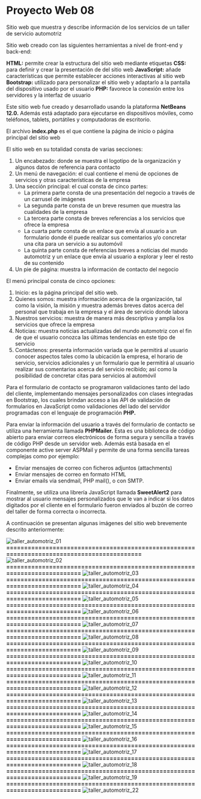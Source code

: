 # Proyecto Web 08
Sitio web que muestra y describe información de los servicios de un taller de servicio automotriz

Sitio web creado con las siguientes herramientas a nivel de front-end y back-end:

**HTML:**	permite crear la estructura del sitio web mediante etiquetas
**CSS:**	para definir y crear la presentación de del sitio web
**JavaScript:**	añade características que permite establecer acciones interactivas al sitio web
**Bootstrap:** utilizado para personalizar el sitio web y adaptarlo a la pantalla del dispositivo usado por el usuario
**PHP:** favorece la conexión entre los servidores y la interfaz de usuario

Este sitio web fue creado y desarrollado usando la plataforma **NetBeans 12.0.** Además está adaptado para ejecutarse en dispositivos móviles, como teléfonos, tablets, portátiles y computadoras de escritorio.

El archivo **index.php** es el que contiene la página de inicio o página principal del sitio web

El sitio web en su totalidad consta de varias secciones: 
1.	Un encabezado: donde se muestra el logotipo de la organización y algunos datos de referencia para contacto
2.	Un menú de navegación: el cual contiene el menú de opciones de servicios y otras características de la empresa
3.	Una sección principal: el cual consta de cinco partes:
    - La primera parte consta de una presentación del negocio a través de un carrusel de imágenes
    - La segunda parte consta de un breve resumen que muestra las cualidades de la empresa
    - La tercera parte consta de breves referencias a los servicios que ofrece la empresa
    - La cuarta parte consta de un enlace que envía al usuario a un formulario donde él puede realizar sus comentarios y/o concretar una cita para un servicio a su automóvil
    - La quinta parte consta de referencias breves a noticias del mundo automotriz y un enlace que envía al usuario a explorar y leer el resto de su contenido
4.	Un pie de página: muestra la información de contacto del negocio

El menú principal consta de cinco opciones:

1.	Inicio: es la página principal del sitio web.
2.	Quienes somos: muestra información acerca de la organización, tal como la visión, la misión y muestra además breves datos acerca del personal que trabaja en la empresa y el área de servicio donde labora
3.	Nuestros servicios: muestra de manera más descriptiva y amplia los servicios que ofrece la empresa
4.	Noticias: muestra noticias actualizadas del mundo automotriz con el fin de que el usuario conozca las últimas tendencias en este tipo de servicio
5.	Contáctenos: presenta información variada que le permitirá al usuario conocer aspectos tales como la ubicación la empresa, el horario de servicio, servicios adicionales y un formulario que le permitirá al usuario realizar sus comentarios acerca del servicio recibido; así como la posibilidad de concretar citas para servicios al automóvil

Para el formulario de contacto se programaron validaciones tanto del lado del cliente, implementando mensajes personalizados con clases integradas en Bootstrap, los cuales brindan acceso a las API de validación de formularios en JavaScript como validaciones del lado del servidor programadas con el lenguaje de programación **PHP.**

Para enviar la información del usuario a través del formulario de contacto se utiliza una herramienta  llamada **PHPMailer.** Esta es una biblioteca de código abierto para enviar correos electrónicos de forma segura y sencilla a través de código PHP desde un servidor web. Además está basada en el componente active server ASPMail y permite de una forma sencilla tareas complejas como por ejemplo:
- Enviar mensajes de correo con ficheros adjuntos (attachments) 
- Enviar mensajes de correo en formato HTML 
- Enviar emails vía sendmail, PHP mail(), o con SMTP.

Finalmente, se utiliza una librería JavaScript llamada **SweetAlert2** para mostrar al usuario mensajes personalizados que le van a indicar si los datos digitados por el cliente en el formulario fueron enviados al buzón de correo del taller de forma  correcta o incorrecta.

A continuación se presentan algunas imágenes del sitio web brevemente descrito anteriormente:

![taller_automotriz_01](https://github.com/misproyectosweb/proyecto-web-08/assets/98922137/4af0fc45-0e87-4938-aa0e-8ffe0c56cd08)
**===========================================================================================**
![taller_automotriz_02](https://github.com/misproyectosweb/proyecto-web-08/assets/98922137/2871c4c6-809a-44b3-95e1-7a597d310c5f)
**==========================================================================**
![taller_automotriz_03](https://github.com/misproyectosweb/proyecto-web-08/assets/98922137/8ad95828-9db4-4170-af21-4ff19b9cc2fb)
**==========================================================================**
![taller_automotriz_04](https://github.com/misproyectosweb/proyecto-web-08/assets/98922137/e2c25ac0-9ff2-48b7-ba58-b62a97019091)
**==========================================================================**
![taller_automotriz_05](https://github.com/misproyectosweb/proyecto-web-08/assets/98922137/8602be6e-d7fe-453b-91ae-6b5f67089b18)
**==========================================================================**
![taller_automotriz_06](https://github.com/misproyectosweb/proyecto-web-08/assets/98922137/958246b0-c6aa-484b-8587-a8ce48021d1b)
**==========================================================================**
![taller_automotriz_07](https://github.com/misproyectosweb/proyecto-web-08/assets/98922137/9330dd2c-e35e-486a-8d2d-94c212408f42)
**==========================================================================**
![taller_automotriz_08](https://github.com/misproyectosweb/proyecto-web-08/assets/98922137/092493db-a900-4825-ba66-84f6e5425b2a)
**==========================================================================**
![taller_automotriz_09](https://github.com/misproyectosweb/proyecto-web-08/assets/98922137/4a748f23-c623-451f-81bc-38adca91d899)
**==========================================================================**
![taller_automotriz_10](https://github.com/misproyectosweb/proyecto-web-08/assets/98922137/16f67161-6830-45d0-9f0b-ccb5a5b29c50)
**==========================================================================**
![taller_automotriz_11](https://github.com/misproyectosweb/proyecto-web-08/assets/98922137/140b1ab2-4bf6-4d04-8e4a-c46e61e64b7a)
**==========================================================================**
![taller_automotriz_12](https://github.com/misproyectosweb/proyecto-web-08/assets/98922137/ea2694b6-ac2d-4435-b8e0-ecf0d13ada6f)
**==========================================================================**
![taller_automotriz_13](https://github.com/misproyectosweb/proyecto-web-08/assets/98922137/4d618e7e-f28b-4c8c-b6fe-4520b873ce24)
**==========================================================================**
![taller_automotriz_14](https://github.com/misproyectosweb/proyecto-web-08/assets/98922137/a1349651-1dee-421a-a5c9-e0c68dbd96af)
**==========================================================================**
![taller_automotriz_15](https://github.com/misproyectosweb/proyecto-web-08/assets/98922137/2f31c22d-4daf-483d-86e9-1f537e53588f)
**==========================================================================**
![taller_automotriz_16](https://github.com/misproyectosweb/proyecto-web-08/assets/98922137/897ba24c-e27c-4ed0-b935-65b739c2003b)
**==========================================================================**
![taller_automotriz_17](https://github.com/misproyectosweb/proyecto-web-08/assets/98922137/b67b46fb-4686-4661-a0d4-b1dc860043a1)
**==========================================================================**
![taller_automotriz_18](https://github.com/misproyectosweb/proyecto-web-08/assets/98922137/dcf50b00-009a-4b94-92ae-a2d773d063ab)
**==========================================================================**
![taller_automotriz_19](https://github.com/misproyectosweb/proyecto-web-08/assets/98922137/681e74fc-215c-471b-88b8-925bfd158846)
**==========================================================================**
![taller_automotriz_22](https://github.com/misproyectosweb/proyecto-web-08/assets/98922137/4ba9352a-792a-4b46-878e-0f441e87d051)


